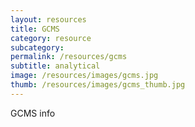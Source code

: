 ```yaml
---
layout: resources
title: GCMS
category: resource
subcategory: 
permalink: /resources/gcms
subtitle: analytical
image: /resources/images/gcms.jpg
thumb: /resources/images/gcms_thumb.jpg
---
```


GCMS info

